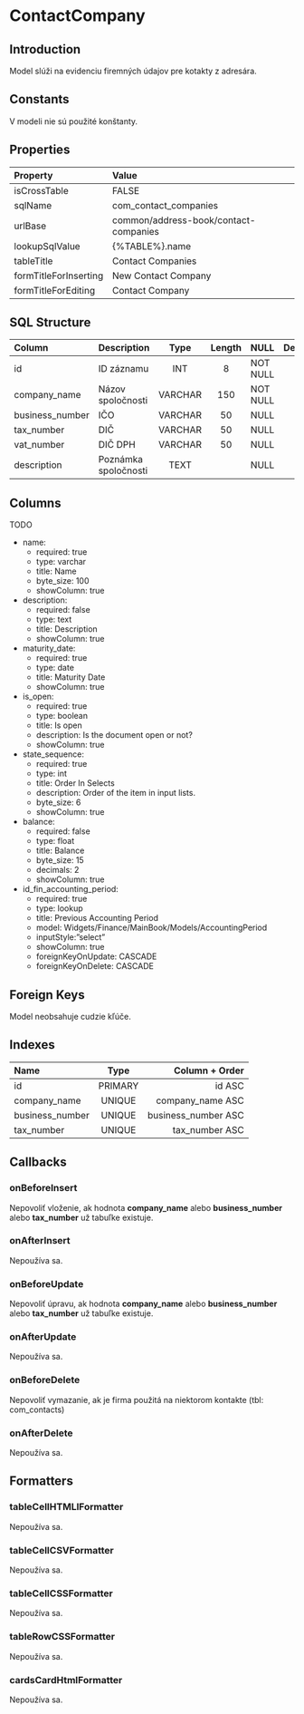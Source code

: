 # ContactCompany

## Introduction
Model slúži na evidenciu firemných údajov pre kotakty z adresára.

## Constants

V modeli nie sú použité konštanty.

## Properties

| Property              | Value                                 |
| :-------------------- | :------------------------------------ |
| isCrossTable          | FALSE                                 |
| sqlName               | com_contact_companies                 |
| urlBase               | common/address-book/contact-companies |
| lookupSqlValue        | {%TABLE%}.name                        |
| tableTitle            | Contact Companies                     |
| formTitleForInserting | New Contact Company                   |
| formTitleForEditing   | Contact Company                       |

## SQL Structure

| Column          | Description          |  Type   | Length | NULL     | Default |
| :-------------- | :------------------- | :-----: | :----: | :------- | :-----: |
| id              | ID záznamu           |   INT   |   8    | NOT NULL |         |
| company_name    | Názov spoločnosti    | VARCHAR |  150   | NOT NULL |   “”    |
| business_number | IČO                  | VARCHAR |   50   | NULL     |         |
| tax_number      | DIČ                  | VARCHAR |   50   | NULL     |         |
| vat_number      | DIČ DPH              | VARCHAR |   50   | NULL     |         |
| description     | Poznámka spoločnosti |  TEXT   |        | NULL     |         |

## Columns
TODO

* name:
  * required: true
  * type: varchar
  * title: Name
  * byte_size: 100
  * showColumn: true
* description:
  * required: false
  * type: text
  * title: Description
  * showColumn: true
* maturity_date:
  * required: true
  * type: date
  * title: Maturity Date
  * showColumn: true
* is_open:
  * required: true
  * type: boolean
  * title: Is open
  * description: Is the document open or not?
  * showColumn: true
* state_sequence:
  * required: true
  * type: int
  * title: Order In Selects
  * description: Order of the item in input lists.
  * byte_size: 6
  * showColumn: true
* balance:
  * required: false
  * type: float
  * title: Balance
  * byte_size: 15
  * decimals: 2
  * showColumn: true
* id_fin_accounting_period:
  * required: true
  * type: lookup
  * title: Previous Accounting Period
  * model: Widgets/Finance/MainBook/Models/AccountingPeriod
  * inputStyle:”select”
  * showColumn: true
  * foreignKeyOnUpdate: CASCADE
  * foreignKeyOnDelete: CASCADE


## Foreign Keys

Model neobsahuje cudzie kľúče.

## Indexes

| Name            |  Type   |      Column + Order |
| :-------------- | :-----: | ------------------: |
| id              | PRIMARY |              id ASC |
| company_name    | UNIQUE  |    company_name ASC |
| business_number | UNIQUE  | business_number ASC |
| tax_number      | UNIQUE  |      tax_number ASC |

## Callbacks

### onBeforeInsert

Nepovoliť vloženie, ak hodnota **company_name** alebo **business_number** alebo **tax_number** už tabuľke existuje.

### onAfterInsert

Nepoužíva sa.

### onBeforeUpdate

Nepovoliť úpravu, ak hodnota **company_name** alebo **business_number** alebo **tax_number** už tabuľke existuje.

### onAfterUpdate

Nepoužíva sa.

### onBeforeDelete

Nepovoliť vymazanie, ak je firma použitá na niektorom kontakte (tbl: com_contacts)

### onAfterDelete

Nepoužíva sa.

## Formatters

### tableCellHTMLlFormatter

Nepoužíva sa.

### tableCellCSVFormatter

Nepoužíva sa.

### tableCellCSSFormatter

Nepoužíva sa.

### tableRowCSSFormatter

Nepoužíva sa.

### cardsCardHtmlFormatter

Nepoužíva sa.
